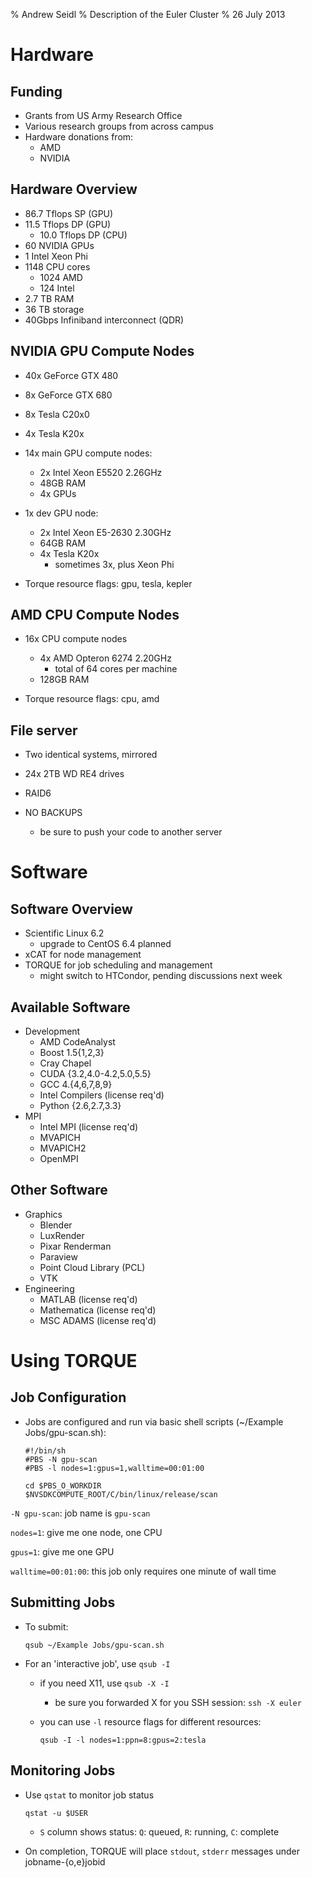 % Andrew Seidl
% Description of the Euler Cluster
% 26 July 2013

# Hardware

## Funding
* Grants from US Army Research Office
* Various research groups from across campus
* Hardware donations from:
    * AMD
    * NVIDIA

## Hardware Overview
* 86.7 Tflops SP (GPU)
* 11.5 Tflops DP (GPU)
    * 10.0 Tflops DP (CPU)
* 60 NVIDIA GPUs
* 1 Intel Xeon Phi
* 1148 CPU cores
    * 1024 AMD
    * 124 Intel
* 2.7 TB RAM
* 36 TB storage
* 40Gbps Infiniband interconnect (QDR)

## NVIDIA GPU Compute Nodes
* 40x GeForce GTX 480
* 8x GeForce GTX 680
* 8x Tesla C20x0
* 4x Tesla K20x

* 14x main GPU compute nodes:
    * 2x Intel Xeon E5520 2.26GHz
    * 48GB RAM
    * 4x GPUs
* 1x dev GPU node:
    * 2x Intel Xeon E5-2630 2.30GHz
    * 64GB RAM
    * 4x Tesla K20x
        * sometimes 3x, plus Xeon Phi

* Torque resource flags: gpu, tesla, kepler

## AMD CPU Compute Nodes
* 16x CPU compute nodes
    * 4x AMD Opteron 6274 2.20GHz
        * total of 64 cores per machine
    * 128GB RAM

* Torque resource flags: cpu, amd

## File server
* Two identical systems, mirrored
* 24x 2TB WD RE4 drives
* RAID6


* NO BACKUPS
    * be sure to push your code to another server

# Software
## Software Overview
* Scientific Linux 6.2
    * upgrade to CentOS 6.4 planned
* xCAT for node management
* TORQUE for job scheduling and management
    * might switch to HTCondor, pending discussions next week

## Available Software
* Development
    * AMD CodeAnalyst
    * Boost 1.5{1,2,3}
    * Cray Chapel
    * CUDA {3.2,4.0-4.2,5.0,5.5}
    * GCC 4.{4,6,7,8,9}
    * Intel Compilers (license req'd)
    * Python {2.6,2.7,3.3}
* MPI
    * Intel MPI (license req'd)
    * MVAPICH
    * MVAPICH2
    * OpenMPI

## Other Software
* Graphics
    * Blender
    * LuxRender
    * Pixar Renderman
    * Paraview
    * Point Cloud Library (PCL)
    * VTK
* Engineering
    * MATLAB (license req'd)
    * Mathematica (license req'd)
    * MSC ADAMS (license req'd)

# Using TORQUE

## Job Configuration
* Jobs are configured and run via basic shell scripts (~/Example Jobs/gpu-scan.sh):

    ```
    #!/bin/sh
    #PBS -N gpu-scan
    #PBS -l nodes=1:gpus=1,walltime=00:01:00
    
    cd $PBS_O_WORKDIR
    $NVSDKCOMPUTE_ROOT/C/bin/linux/release/scan 
    ```

`-N gpu-scan`: job name is `gpu-scan`

`nodes=1`: give me one node, one CPU

`gpus=1`: give me one GPU

`walltime=00:01:00`: this job only requires one minute of wall time

## Submitting Jobs
* To submit:

    `qsub ~/Example Jobs/gpu-scan.sh`

* For an 'interactive job', use `qsub -I`
    * if you need X11, use `qsub -X -I`
        * be sure you forwarded X for you SSH session: `ssh -X euler`
    * you can use `-l` resource flags for different resources:
    
        `qsub -I -l nodes=1:ppn=8:gpus=2:tesla`


## Monitoring Jobs
* Use `qstat` to monitor job status

    `qstat -u $USER`

    * `S` column shows status: `Q`: queued, `R`: running, `C`: complete

* On completion, TORQUE will place `stdout`, `stderr` messages under jobname-{o,e}jobid
